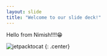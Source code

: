 ```yaml
---
layout: slide
title: "Welcome to our slide deck!"
---
```


Hello from Nimish!!!!😁

![jetpacktocat](https://octodex.github.com/images/jetpacktocat.png)
{: .center}
